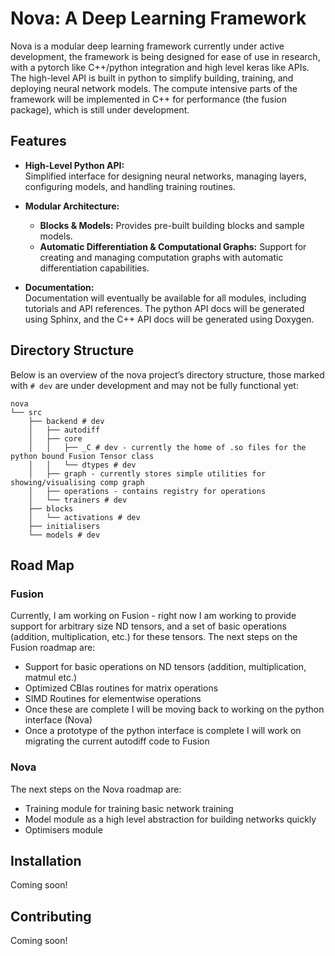 # Nova: A Deep Learning Framework

Nova is a modular deep learning framework currently under active development, the framework is being designed for ease of use in research, with a pytorch like C++/python integration and high level keras like APIs.
The high-level API is built in python to simplify building, training, and deploying neural network models. The compute intensive
parts of the framework will be implemented in C++ for performance (the fusion package), which is still under development.

## Features

- **High-Level Python API:**  
  Simplified interface for designing neural networks, managing layers, configuring models, and handling training routines.

- **Modular Architecture:**  
  - **Blocks & Models:** Provides pre-built building blocks and sample models.
  - **Automatic Differentiation & Computational Graphs:** Support for creating and managing computation graphs with automatic differentiation capabilities.

- **Documentation:**  
  Documentation will eventually be available for all modules, including tutorials and API references. The python API docs will be generated using Sphinx, and the C++ API docs will be generated using Doxygen.

## Directory Structure

Below is an overview of the nova project’s directory structure, those marked with `# dev` are under development and may not be fully functional yet:
```plaintext
nova
└── src
    ├── backend # dev
    │   ├── autodiff
    │   ├── core
    │   │   ├── _C # dev - currently the home of .so files for the python bound Fusion Tensor class 
    │   │   └── dtypes # dev
    │   ├── graph - currently stores simple utilities for showing/visualising comp graph
    │   ├── operations - contains registry for operations
    │   └── trainers # dev
    ├── blocks
    │   └── activations # dev
    ├── initialisers 
    └── models # dev
```

## Road Map
### Fusion
Currently, I am working on Fusion - right now I am working to provide support for arbitrary size ND tensors, and a set of basic operations (addition, multiplication, etc.) for these tensors. 
The next steps on the Fusion roadmap are:
- Support for basic operations on ND tensors (addition, multiplication, matmul etc.)
- Optimized CBlas routines for matrix operations
- SIMD Routines for elementwise operations
- Once these are complete I will be moving back to working on the python interface (Nova)
- Once a prototype of the python interface is complete I will work on migrating the current autodiff code to Fusion

### Nova
The next steps on the Nova roadmap are:
- Training module for training basic network training
- Model module as a high level abstraction for building networks quickly
- Optimisers module

## Installation 
Coming soon!

## Contributing
Coming soon!

